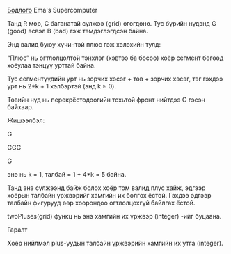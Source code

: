 [Бодлого](https://www.hackerrank.com/challenges/two-pluses/problem?isFullScreen=true) Ema's Supercomputer

Танд R мөр, C баганатай сүлжээ (grid) өгөгдөнө. Тус бүрийн нүдэнд G (good) эсвэл B (bad) гэж тэмдэглэгдсэн байна.

Энд валид буюу хүчинтэй плюс гэж хэлэхийн тулд:

“Плюс” нь огтлолцолтой тэнхлэг (хэвтээ ба босоо) хоёр сегмент бөгөөд хоёулаа тэнцүү урттай байна.

Тус сегментүүдийн урт нь зорчих хэсэг + төв + зорчих хэсэг, тэг гэхдээ урт нь 2*k + 1 хэлбэртэй (энд k ≥ 0).

Төвийн нүд нь перекрёстодоогийн тохьтой фронт нийтдээ G гэсэн байхаар.

Жишээлбэл:

  G  
  
 GGG 
 
  G

энэ нь k = 1, талбай = 1 + 4*k = 5 байна.

Танд энэ сүлжээнд байж болох хоёр том валид плүс хайж, эдгээр хоёрын талбайн үржвэрийг хамгийн их болгох ёстой. Гэхдээ эдгээр талбайн фигурууд өөр хоорондоо огтлолцохгүй байлгах ёстой.

twoPluses(grid) функц нь энэ хамгийн их үржвэр (integer) -ийг буцаана.

Гаралт 

Хоёр нийлмэл plus-уудын талбайн үржвэрийн хамгийн их утга (integer).
